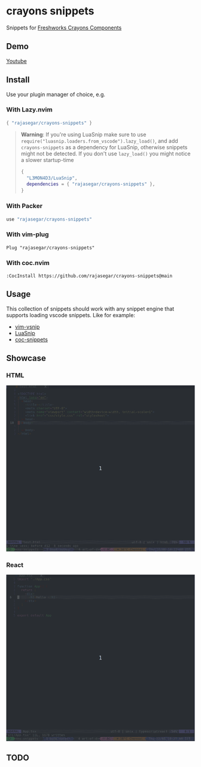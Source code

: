 # crayons snippets
Snippets for [Freshworks Crayons Components](https://crayons.freshworks.com)


## Demo
[Youtube](https://youtu.be/4kSZlCCuEq4)

## Install

Use your plugin manager of choice, e.g.

### With Lazy.nvim

```lua
{ "rajasegar/crayons-snippets" }
```

> **Warning**: If you're using LuaSnip make sure to use
> `require("luasnip.loaders.from_vscode").lazy_load()`, and add
> `crayons-snippets` as a dependency for LuaSnip, otherwise snippets might not
> be detected. If you don't use `lazy_load()` you might notice a slower
> startup-time
>
> ```lua
> {
>   "L3MON4D3/LuaSnip",
>   dependencies = { "rajasegar/crayons-snippets" },
> }
> ```

### With Packer

```lua
use "rajasegar/crayons-snippets"
```

### With vim-plug

```vim
Plug "rajasegar/crayons-snippets"
```

### With coc.nvim

```vim
:CocInstall https://github.com/rajasegar/crayons-snippets@main
```

## Usage

This collection of snippets should work with any snippet engine that supports
loading vscode snippets. Like for example:

- [vim-vsnip](https://github.com/hrsh7th/vim-vsnip)
- [LuaSnip](https://github.com/L3MON4D3/LuaSnip)
- [coc-snippets](https://github.com/neoclide/coc-snippets)


## Showcase

### HTML
![web components demo](crayons-snippets.gif)


### React

![React demo](crayons-react-snippets.gif)

## TODO


